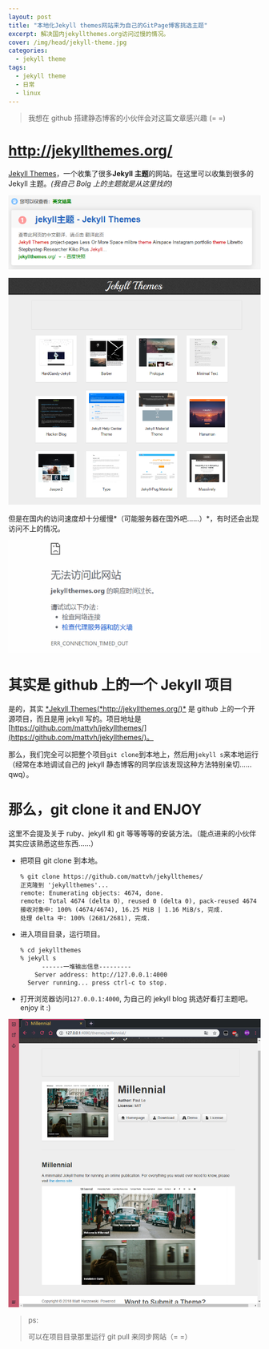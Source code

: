 ```yaml
---
layout: post
title: "本地化Jekyll themes网站来为自己的GitPage博客挑选主题"
excerpt: 解决国内jekyllthemes.org访问过慢的情况。
cover: /img/head/jekyll-theme.jpg
categories:
  - jekyll theme
tags:
  - jekyll theme
  - 日常
  - linux
---
```


> 我想在 github 搭建静态博客的小伙伴会对这篇文章感兴趣 (= =)

# http://jekyllthemes.org/

[Jekyll Themes](http://jekyllthemes.org/)，一个收集了很多**Jekyll 主题**的网站。在这里可以收集到很多的 Jekyll 主题。_(我自己 Bolg 上的主题就是从这里找的)_

![1](/img/2018-12-26-1.png)

![0](/img/2018-12-26-0.png)

但是在国内的访问速度却十分缓慢*（可能服务器在国外吧……）*，有时还会出现访问不上的情况。

![2](/img/2018-12-26-2.png)

# 其实是 github 上的一个 Jekyll 项目

是的，其实 [*Jekyll Themes(*http://jekyllthemes.org/)\*](http://jekyllthemes.org/) 是 github 上的一个开源项目，而且是用 jekyll 写的。项目地址是[https://github.com/mattvh/jekyllthemes/](https://github.com/mattvh/jekyllthemes/)。

那么，我们完全可以把整个项目`git clone`到本地上，然后用`jekyll s`来本地运行（经常在本地调试自己的 jekyll 静态博客的同学应该发现这种方法特别亲切……qwq）。

# 那么，git clone it and ENJOY

这里不会提及关于 ruby、jekyll 和 git 等等等等的安装方法。（能点进来的小伙伴其实应该熟悉这些东西……）

- 把项目 git clone 到本地。

  ```shell
  % git clone https://github.com/mattvh/jekyllthemes/
  正克隆到 'jekyllthemes'...
  remote: Enumerating objects: 4674, done.
  remote: Total 4674 (delta 0), reused 0 (delta 0), pack-reused 4674
  接收对象中: 100% (4674/4674), 16.25 MiB | 1.16 MiB/s, 完成.
  处理 delta 中: 100% (2681/2681), 完成.
  ```

- 进入项目目录，运行项目。

  ```
  % cd jekyllthemes
  % jekyll s
  		------一堆输出信息---------
      Server address: http://127.0.0.1:4000
    Server running... press ctrl-c to stop.
  ```

- 打开浏览器访问`127.0.0.1:4000`, 为自己的 jekyll blog 挑选好看打主题吧。enjoy it :)

![3](/img/2018-12-26-3.png)

> ps:
>
> 可以在项目目录那里运行 git pull 来同步网站（= =）
